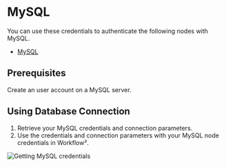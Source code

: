 # MySQL

You can use these credentials to authenticate the following nodes with MySQL.
- [MySQL](/workflow/integrations/nodes/workflow-nodes-base.mySql/)

## Prerequisites

Create an user account on a MySQL server. 

## Using Database Connection

1. Retrieve your MySQL credentials and connection parameters.
2. Use the credentials and connection parameters with your MySQL node credentials in Workflow².

![Getting MySQL credentials](/_images/integrations/credentials/mySql/using-database-connection.gif)
